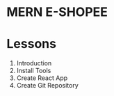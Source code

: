 # MERN E-SHOPEE

# Lessons

1. Introduction
2. Install Tools
3. Create React App
4. Create Git Repository
